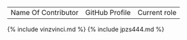 ||||
|:--- |:---: |---|
| Name Of Contributor | GitHub Profile | Current role |
{% include vinzvinci.md %}
{% include jpzs444.md %}
